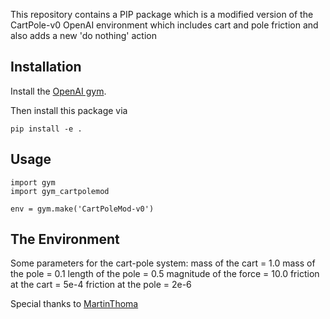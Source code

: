 This repository contains a PIP package which is a modified version of the 
CartPole-v0 OpenAI environment which includes cart and pole friction and also
adds a new 'do nothing' action


## Installation

Install the [OpenAI gym](https://gym.openai.com/docs/).

Then install this package via

```
pip install -e .
```

## Usage

```
import gym
import gym_cartpolemod

env = gym.make('CartPoleMod-v0')
```
## The Environment

Some parameters for the cart-pole system:
mass of the cart = 1.0
mass of the pole = 0.1
length of the pole = 0.5 
magnitude of the force = 10.0
friction at the cart = 5e-4
friction at the pole = 2e-6

Special thanks to [MartinThoma](https://github.com/MartinThoma/banana-gym)